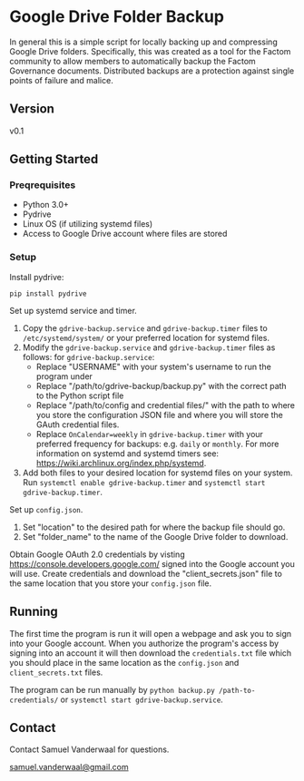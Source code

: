# Google Drive Folder Backup

In general this is a simple script for locally backing up and compressing Google Drive folders. Specifically, this was created as a tool for the Factom community to allow members to automatically backup the Factom Governance documents. Distributed backups are a protection against single points of failure and malice. 

## Version
v0.1

## Getting Started

### Preqrequisites

* Python 3.0+
* Pydrive
* Linux OS (if utilizing systemd files)
* Access to Google Drive account where files are stored


### Setup
Install pydrive:

`pip install pydrive`

Set up systemd service and timer. 

1. Copy the `gdrive-backup.service` and `gdrive-backup.timer` files to `/etc/systemd/system/` or your preferred location for systemd files. 
2. Modify the `gdrive-backup.service` and `gdrive-backup.timer` files as follows:
    for `gdrive-backup.service`:
    * Replace "USERNAME" with your system's username to run the program under
    * Replace "/path/to/gdrive-backup/backup.py" with the correct path to the Python script file
    * Replace "/path/to/config and credential files/" with the path to where you store the configuration JSON file and where you will store the GAuth credential files. 
    * Replace `OnCalendar=weekly` in `gdrive-backup.timer` with your preferred frequency for backups: e.g. `daily` or `monthly`. For more information on systemd and systemd timers see: https://wiki.archlinux.org/index.php/systemd. 
3. Add both files to your desired location for systemd files on your system. Run `systemctl enable gdrive-backup.timer` and `systemctl start gdrive-backup.timer`. 

Set up `config.json`.

1. Set "location" to the desired path for where the backup file should go.
2. Set "folder_name" to the name of the Google Drive folder to download.

Obtain Google OAuth 2.0 credentials by visting https://console.developers.google.com/ signed into the Google account you will use. Create credentials and download the "client_secrets.json" file to the same location that you store your `config.json` file. 

## Running
The first time the program is run it will open a webpage and ask you to sign into your Google account. When you authorize the program's access by signing into an account it will then download the `credentials.txt` file which you should place in the same location as the `config.json` and `client_secrets.txt` files. 

The program can be run manually by `python backup.py /path-to-credentials/` or `systemctl start gdrive-backup.service`.

## Contact

Contact Samuel Vanderwaal for questions.

samuel.vanderwaal@gmail.com
